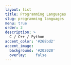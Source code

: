 ```yaml
---
layout: list
title: Programming Languages
slug: programming languages
menu: true
order: 3
description: >
  C / C++ / Python
accent_color: '#268bd2'
accent_image:
  background: '#202020'
  overlay:    false
---
```


